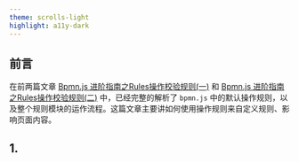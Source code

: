 ```yaml
---
theme: scrolls-light
highlight: a11y-dark
---
```


## 前言

在前两篇文章 [Bpmn.js 进阶指南之Rules操作校验规则(一)](https://juejin.cn/post/7126184218375225375) 和 [Bpmn.js 进阶指南之Rules操作校验规则(二)](https://juejin.cn/post/7126790247492354055) 中，已经完整的解析了 `bpmn.js` 中的默认操作规则，以及整个规则模块的运作流程。这篇文章主要讲如何使用操作规则来自定义规则、影响页面内容。

## 1. 